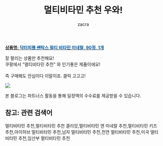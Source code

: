 ﻿---
layout: post
title:  "멀티비타민 추천 우와!"
author: zacra
categories: [ 아이템 ]
tags: [멀티비타민 추천,멀티비타민 추천 클리앙,멀티비타민 앤 미네랄 추천,멀티비타민 키즈 추천,아이허브 멀티비타민 추천,남자 멀티비타민 추천,천연 멀티비타민 추천,미국 멀티비타민 추천,임산부 멀티비타민 추천]
image: https://static.coupangcdn.com/image/retail/images/2019/10/24/17/1/6ca76833-f1de-4293-8f93-40a4f50276aa.jpg 
description: "쿠팡에서 멀티비타민 추천 관련 상품으로 가장 잘팔리는 제품 중 하나라는 사실!!."
rating: 4.5
---

<a href="https://link.coupang.com/re/AFFSDP?lptag=AF8407795&pageKey=326527183&itemId=1045060861&vendorItemId=5506477703&traceid=V0-153-99691394bbc03d4b"><b>상품명: <font color='#01579B'>닥터피플 쎈탁스 멀티 비타민 미네랄, 90정, 1개</font></b></a>

잘 팔리는 상품만 추천해요!<br/>
쿠팡에서 "멀티비타민 추천" 와 인기좋은 제품이에요!<br/><br/>
즉 구매해도 안심이다 이말이죠. 클릭 고고고! <br/>



<a href="https://link.coupang.com/re/AFFSDP?lptag=AF8407795&pageKey=326527183&itemId=1045060861&vendorItemId=5506477703&traceid=V0-153-99691394bbc03d4b"><img src="https://thumbnail6.coupangcdn.com/thumbnails/remote/q89/image/retail/images/454759453598977-bbe6035d-b394-49bb-92b4-fcdbc52250d7.jpg"></a> 

본 블로그는 파트너스 활동을 통해 일정액의 수수료를 제공받을 수 있습니다.

## 참고: 관련 검색어    
멀티비타민 추천,멀티비타민 추천 클리앙,멀티비타민 앤 미네랄 추천,멀티비타민 키즈 추천,아이허브 멀티비타민 추천,남자 멀티비타민 추천,천연 멀티비타민 추천,미국 멀티비타민 추천,임산부 멀티비타민 추천